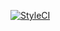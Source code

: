 [![StyleCI](https://styleci.io/repos/132428298/shield?branch=master)](https://styleci.io/repos/132428298)